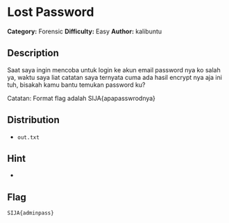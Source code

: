 # Lost Password
**Category:** Forensic
**Difficulty:** Easy
**Author:** kalibuntu

## Description

Saat saya ingin mencoba untuk login ke akun email password nya ko salah ya, waktu saya liat catatan saya ternyata cuma ada hasil encrypt nya aja ini tuh, bisakah kamu bantu temukan password ku?

Catatan: Format flag adalah SIJA{apapasswrodnya}

## Distribution

- `out.txt`

## Hint

- 

## Flag

```
SIJA{adminpass}
```
